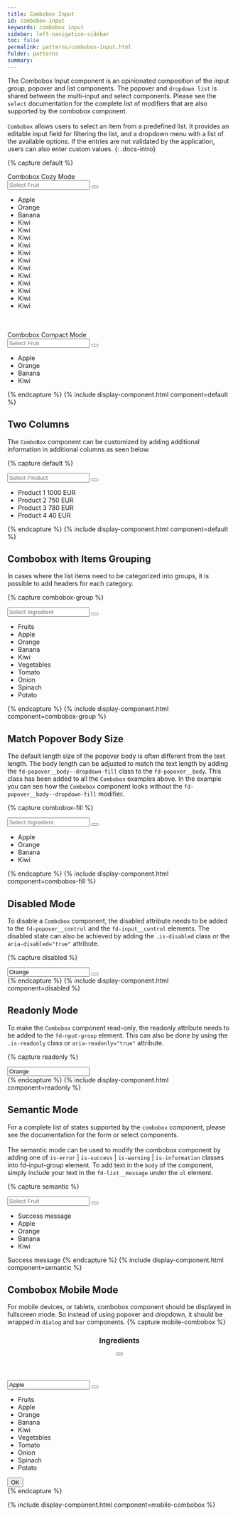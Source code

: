 ```yaml
---
title: Combobox Input
id: combobox-input
keywords: combobox input
sidebar: left-navigation-sidebar
toc: false
permalink: patterns/combobox-input.html
folder: patterns
summary:
---
```


The Combobox Input component is an opinionated composition of the input group, popover and list components. 
The popover and `dropdown list` is shared between the multi-input and select components.
Please see the `select` documentation for the complete list of modifiers that are also  supported by the combobox component.
<br/><br/>
`Combobox` allows users to select an item from a predefined list. 
It provides an editable input field for filtering the list, and a dropdown menu with a list of the available options. 
If the entries are not validated by the application, users can also enter custom values.
{: .docs-intro}

{% capture default %}

<label class="fd-form-label">
    Combobox Cozy Mode
</label>
<br/>
<div class="fd-popover">
  <div class="fd-popover__control" aria-controls="F4GcX348" aria-expanded="false" aria-haspopup="true">
      <div class="fd-input-group fd-input-group--control">
          <input type="text" class="fd-input fd-input-group__input" id="" placeholder="Select Fruit">
          <span class="fd-input-group__addon fd-input-group__addon--button">
              <button class="fd-input-group__button fd-button fd-button--transparent sap-icon--navigation-down-arrow" aria-controls="F4GcX348" aria-expanded="false" aria-haspopup="true"></button>
          </span>
      </div>
  </div>
  <div class="fd-popover__body fd-popover__body--no-arrow fd-popover__body--dropdown fd-popover__body--dropdown-fill" aria-hidden="true" id="F4GcX348">
    <div class="fd-popover__wrapper">
      <ul class="fd-list fd-list--dropdown" role="listbox">
          <li role="option" tabindex="0" class="fd-list__item is-selected">
              <span class="fd-list__title">
                  <span class="fd-list__bold">App</span>le
              </span>
          </li>
          <li role="option" tabindex="0" class="fd-list__item">
              <span class="fd-list__title">Orange</span>
          </li>
          <li role="option" tabindex="0" class="fd-list__item">
              <span class="fd-list__title">Banana</span>
          </li>
          <li role="option" tabindex="0" class="fd-list__item">
              <span class="fd-list__title">Kiwi</span>
          </li>
          <li role="option" tabindex="0" class="fd-list__item">
              <span class="fd-list__title">Kiwi</span>
          </li>
          <li role="option" tabindex="0" class="fd-list__item">
              <span class="fd-list__title">Kiwi</span>
          </li>
          <li role="option" tabindex="0" class="fd-list__item">
              <span class="fd-list__title">Kiwi</span>
          </li>
          <li role="option" tabindex="0" class="fd-list__item">
              <span class="fd-list__title">Kiwi</span>
          </li>
          <li role="option" tabindex="0" class="fd-list__item">
              <span class="fd-list__title">Kiwi</span>
          </li>
          <li role="option" tabindex="0" class="fd-list__item">
              <span class="fd-list__title">Kiwi</span>
          </li>
          <li role="option" tabindex="0" class="fd-list__item">
              <span class="fd-list__title">Kiwi</span>
          </li>
          <li role="option" tabindex="0" class="fd-list__item">
              <span class="fd-list__title">Kiwi</span>
          </li>
          <li role="option" tabindex="0" class="fd-list__item">
              <span class="fd-list__title">Kiwi</span>
          </li>
          <li role="option" tabindex="0" class="fd-list__item">
              <span class="fd-list__title">Kiwi</span>
          </li>
          <li role="option" tabindex="0" class="fd-list__item">
              <span class="fd-list__title">Kiwi</span>
          </li>
      </ul>
    </div>
  </div>
</div>

<br/>
<br>

<label class="fd-form-label">
    Combobox Compact Mode
</label>
<br>
<div class="fd-popover">
  <div class="fd-popover__control" aria-controls="F4GcX34" aria-expanded="false" aria-haspopup="true">
        <div class="fd-input-group fd-input-group--control">
            <input type="text" class="fd-input fd-input--compact fd-input-group__input" id="" placeholder="Select Fruit">
            <span class="fd-input-group__addon fd-input-group__addon--compact fd-input-group__addon--button">
                <button class="fd-input-group__button fd-button fd-button--compact fd-button--transparent sap-icon--navigation-down-arrow fd-select__button" aria-controls="F4GcX34" aria-expanded="false" aria-haspopup="true"></button>
            </span>
        </div>
    </div>
  <div class="fd-popover__body fd-popover__body--no-arrow fd-popover__body--dropdown fd-popover__body--dropdown-fill" aria-hidden="true" id="F4GcX34">
    <div class="fd-popover__wrapper">
      <ul class="fd-list fd-list--dropdown fd-list--compact" role="listbox">
          <li role="option" tabindex="0" class="fd-list__item is-selected">
              <span class="fd-list__title">
                  <span class="fd-list__bold">App</span>le
              </span>
          </li>
          <li role="option" tabindex="0" class="fd-list__item">
              <span class="fd-list__title">Orange</span>
          </li>
          <li role="option" tabindex="0" class="fd-list__item">
              <span class="fd-list__title">Banana</span>
          </li>
          <li role="option" tabindex="0" class="fd-list__item">
              <span class="fd-list__title">Kiwi</span>
          </li>
      </ul>
    </div>
  </div>
</div>
{% endcapture %}
{% include display-component.html component=default %}

## Two Columns
The `ComboBox` component can be customized by adding additional information in additional columns as seen below.

{% capture default %}
<div class="fd-popover">
  <div class="fd-popover__control" aria-controls="F4GRTGLK6" aria-expanded="false" aria-haspopup="true">
      <div class="fd-input-group fd-input-group--control">
          <input type="text" class="fd-input fd-input-group__input" id="" placeholder="Select Product">
          <span class="fd-input-group__addon fd-input-group__addon--button">
              <button class="fd-input-group__button fd-button fd-button--transparent sap-icon--navigation-down-arrow" aria-controls="F4GRTGLK6" aria-expanded="false" aria-haspopup="true"></button>
          </span>
      </div>
  </div>
  <div class="fd-popover__body fd-popover__body--no-arrow fd-popover__body--dropdown fd-popover__body--dropdown-fill" aria-hidden="true" id="F4GRTGLK6">
    <div class="fd-popover__wrapper">
        <ul class="fd-list fd-list--dropdown" role="listbox">
           <li class="fd-list__item is-selected" role="option" tabindex="0">
               <span class="fd-list__title">Product 1</span>
               <span class="fd-list__secondary">1000 EUR</span>
            </li>
            <li class="fd-list__item" role="option" tabindex="0">
               <span class="fd-list__title">Product 2</span>
               <span class="fd-list__secondary">750 EUR</span>
           </li>
            <li class="fd-list__item" role="option" tabindex="0">
               <span class="fd-list__title">Product 3</span>
               <span class="fd-list__secondary">780 EUR</span>
            </li>
            <li class="fd-list__item" role="option" tabindex="0">
               <span class="fd-list__title">Product 4</span>
               <span class="fd-list__secondary">40 EUR</span>
            </li>
        </ul>
    </div>
  </div>
</div>
{% endcapture %}
{% include display-component.html component=default %}

## Combobox with Items Grouping
In cases where the list items need to be categorized into groups, it is possible to add headers for each category.
 
{% capture combobox-group %}
<div class="fd-popover">
  <div class="fd-popover__control" aria-controls="F4GcXLK6" aria-expanded="false" aria-haspopup="true">
      <div class="fd-input-group fd-input-group--control">
          <input type="text" class="fd-input fd-input-group__input" id="" placeholder="Select Ingredient">
          <span class="fd-input-group__addon fd-input-group__addon--button">
              <button class="fd-input-group__button fd-button fd-button--transparent sap-icon--navigation-down-arrow" aria-controls="F4GcXLK6" aria-expanded="false" aria-haspopup="true"></button>
          </span>
      </div>
  </div>
  <div class="fd-popover__body fd-popover__body--no-arrow fd-popover__body--dropdown fd-popover__body--dropdown-fill" aria-hidden="true" id="F4GcXLK6">
    <div class="fd-popover__wrapper">
        <ul class="fd-list fd-list--dropdown" role="listbox">
            <li class="fd-list__group-header">
                Fruits
            </li>
            <li role="option" tabindex="0" class="fd-list__item is-selected">
                <span class="fd-list__title">Apple</span>
            </li>
            <li role="option" tabindex="0" class="fd-list__item">
                <span class="fd-list__title">Orange</span>
            </li>
            <li role="option" tabindex="0" class="fd-list__item">
                <span class="fd-list__title">Banana</span>
            </li>
            <li role="option" tabindex="0" class="fd-list__item">
                <span class="fd-list__title">Kiwi</span>
            </li>
            <li class="fd-list__group-header">
                Vegetables
            </li>
            <li role="option" tabindex="0" class="fd-list__item">
                <span class="fd-list__title">Tomato</span>
            </li>
            <li role="option" tabindex="0" class="fd-list__item">
                <span class="fd-list__title">Onion</span>
            </li>
            <li role="option" tabindex="0" class="fd-list__item">
                <span class="fd-list__title">Spinach</span>
            </li>
            <li role="option" tabindex="0" class="fd-list__item">
                <span class="fd-list__title">Potato</span>
            </li>
        </ul>
    </div>
  </div>
</div>
{% endcapture %}
{% include display-component.html component=combobox-group %}


## Match Popover Body Size
The default length size of the popover body is often different from the text length.
The body length can be adjusted to match the text length by adding the `fd-popover__body--dropdown-fill` 
class to the `fd-popover__body`. 
This class has been added to all the `Combobox` examples above.
In the example you can see how the `Combobox` component looks without the `fd-popover__body--dropdown-fill` modifier.

{% capture combobox-fill %}
<div class="fd-popover">
  <div class="fd-popover__control" aria-controls="F4HTFDLK6" aria-expanded="false" aria-haspopup="true">
      <div class="fd-input-group fd-input-group--control">
          <input type="text" class="fd-input fd-input-group__input" id="" placeholder="Select Ingredient">
          <span class="fd-input-group__addon fd-input-group__addon--button">
              <button class="fd-input-group__button fd-button fd-button--transparent sap-icon--navigation-down-arrow" aria-controls="F4HTFDLK6" aria-expanded="false" aria-haspopup="true"></button>
          </span>
      </div>
  </div>
  <div class="fd-popover__body fd-popover__body--no-arrow fd-popover__body--dropdown" aria-hidden="true" id="F4HTFDLK6">
    <div class="fd-popover__wrapper">
        <ul class="fd-list fd-list--dropdown" role="listbox">
            <li role="option" tabindex="0" class="fd-list__item is-selected">
                <span class="fd-list__title">Apple</span>
            </li>
            <li role="option" tabindex="0" class="fd-list__item">
                <span class="fd-list__title">Orange</span>
            </li>
            <li role="option" tabindex="0" class="fd-list__item">
                <span class="fd-list__title">Banana</span>
            </li>
            <li role="option" tabindex="0" class="fd-list__item">
                <span class="fd-list__title">Kiwi</span>
            </li>
        </ul>
    </div>
  </div>
</div>
{% endcapture %}
{% include display-component.html component=combobox-fill %}

## Disabled Mode
To disable a `Combobox` component, the disabled attribute needs to be added to the `fd-popover__control` and the `fd-input__control` elements.
The disabled state can also be achieved by adding the `.is-disabled` class or the `aria-disabled="true"` attribute.

{% capture disabled %}
<div class="fd-popover">
  <div class="fd-popover__control" aria-controls="F4GcX348" aria-expanded="false" aria-haspopup="true" aria-disabled="true" disabled>
      <div class="fd-input-group fd-input-group--control" aria-disabled="true" disabled>
          <input type="text" class="fd-input fd-input-group__input" id="" value="Orange" placeholder="Select Fruit">
          <span class="fd-input-group__addon fd-input-group__addon--button">
              <button class="fd-input-group__button fd-button fd-button--transparent sap-icon--navigation-down-arrow fd-select__button"></button>
          </span>
      </div>
  </div>
</div>
{% endcapture %}
{% include display-component.html component=disabled %}



## Readonly Mode
To make the `Combobox` component read-only, the readonly attribute needs to be added to the `fd-nput-group` element.
This can also be done by using the `.is-readonly` class or `aria-readonly="true"` attribute.

{% capture readonly %}
<div class="fd-popover">
  <div class="fd-popover__control" aria-controls="F4GcX348" aria-expanded="false" aria-haspopup="false" aria-readonly="true" readonly>
      <input type="text" class="fd-input fd-input-group__input" id="" value="Orange" aria-readonly="true" readonly>
  </div>
</div>
{% endcapture %}
{% include display-component.html component=readonly %}


## Semantic Mode
For a complete list of states supported by the `combobox` component, please see the documentation for the form or select components.
<br/><br/> 
The semantic mode can be used to modify the combobox component by adding one of 
`is-error` | `is-success` | `is-warning` | `is-information` classes into fd-input-group element. 
To add text in the `body` of the component, simply include your text in the `fd-list__message` under the `ul` element.


{% capture semantic %}
<div class="fd-popover">
  <div class="fd-popover__control" aria-controls="F4GcEX34" aria-expanded="false" aria-haspopup="true">
            <div class="fd-input-group fd-input-group--control is-success">
                <input type="text" class="fd-input fd-input--compact fd-input-group__input" id="" placeholder="Select Fruit">
                <span class="fd-input-group__addon fd-input-group__addon--compact fd-input-group__addon--button">
                    <button class="fd-input-group__button fd-button fd-button--compact fd-button--transparent sap-icon--navigation-down-arrow fd-select__button" 
                    aria-controls="F4GcEX34" aria-expanded="false" aria-haspopup="true"></button>
                </span>
            </div>
        </div>
  <div class="fd-popover__body fd-popover__body--no-arrow fd-popover__body--dropdown fd-popover__body--dropdown-fill" aria-hidden="true" id="F4GcEX34">
    <div class="fd-popover__wrapper">
        <ul class="fd-list fd-list--has-message fd-list--dropdown fd-list--compact" role="listbox">
            <li class="fd-list__message fd-list__message--success">Success message</li>
            <li role="option" tabindex="0" class="fd-list__item is-selected">
                <span class="fd-list__title">
                    <span class="fd-list__bold">App</span>le
                </span>
            </li>
            <li role="option" tabindex="0" class="fd-list__item">
                <span class="fd-list__title">Orange</span>
            </li>
            <li role="option" tabindex="0" class="fd-list__item">
                <span class="fd-list__title">Banana</span>
            </li>
            <li role="option" tabindex="0" class="fd-list__item">
                <span class="fd-list__title">Kiwi</span>
            </li>
        </ul>
    </div>
  </div>
</div>
<span class="fd-form-message fd-form-message--static fd-form-message--success">Success message</span>
{% endcapture %}
{% include display-component.html component=semantic %}

## Combobox Mobile Mode
For mobile devices, or tablets, combobox component should be displayed in fullscreen mode.
So instead of using popover and dropdown, it should be wrapped in `dialog` and `bar` components.
{% capture mobile-combobox %}
<div class="fd-dialog fd-dialog-docs-static fd-select-docs-max-height fd-dialog--active" id="select-dialog-example">
    <div class="fd-dialog__content">
        <header class="fd-dialog__header fd-bar fd-bar--header-with-subheader">
            <div class="fd-bar__left">
                <div class="fd-bar__element">
                    <h3 class="fd-dialog__title">
                        Ingredients
                    </h3>
                </div>
            </div>
            <div class="fd-bar__right">
                <div class="fd-bar__element">
                    <button class="fd-button fd-button--transparent sap-icon--decline" aria-label="close"></button>
                </div>
            </div>
        </header>
        <div class="fd-dialog__subheader fd-bar fd-bar--cosy fd-bar--subheader">
            <div class="fd-bar__middle">
                <div class="fd-input-group fd-input-group--control">
                     <input type="text" class="fd-input fd-input-group__input" value="Apple" id="" placeholder="Select Ingredient">
                     <span class="fd-input-group__addon fd-input-group__addon--button">
                         <button class="fd-input-group__button fd-button fd-button--transparent sap-icon--navigation-down-arrow"></button>
                     </span>
                 </div>
            </div>
        </div>
        <div class="fd-dialog__body fd-dialog__body--no-vertical-padding">
              <ul class="fd-list fd-list--dropdown" role="listbox">
                 <li class="fd-list__group-header">
                     Fruits
                 </li>
                 <li role="option" tabindex="0" class="fd-list__item is-selected">
                     <span class="fd-list__title">Apple</span>
                 </li>
                 <li role="option" tabindex="0" class="fd-list__item">
                     <span class="fd-list__title">Orange</span>
                 </li>
                 <li role="option" tabindex="0" class="fd-list__item">
                     <span class="fd-list__title">Banana</span>
                 </li>
                 <li role="option" tabindex="0" class="fd-list__item">
                     <span class="fd-list__title">Kiwi</span>
                 </li>
                 <li class="fd-list__group-header">
                     Vegetables
                 </li>
                 <li role="option" tabindex="0" class="fd-list__item">
                     <span class="fd-list__title">Tomato</span>
                 </li>
                 <li role="option" tabindex="0" class="fd-list__item">
                     <span class="fd-list__title">Onion</span>
                 </li>
                 <li role="option" tabindex="0" class="fd-list__item">
                     <span class="fd-list__title">Spinach</span>
                 </li>
                 <li role="option" tabindex="0" class="fd-list__item">
                     <span class="fd-list__title">Potato</span>
                 </li>
             </ul>
        </div>
       <footer class="fd-dialog__footer fd-bar fd-bar--cosy fd-bar--footer">
            <div class="fd-bar__right">
                <div class="fd-bar__element">
                    <button class="fd-button fd-button--emphasized fd-dialog__decisive-button">OK</button>
                </div>
            </div>
        </footer>
    </div>
</div>
{% endcapture %}

{% include display-component.html component=mobile-combobox %}

